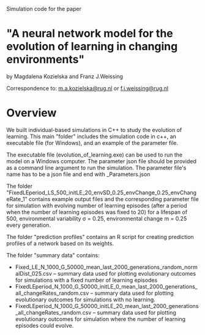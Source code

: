 Simulation code for the paper 
# "A neural network model for the evolution of learning in changing environments"
by Magdalena Kozielska and Franz J.Weissing

Correspondence to: m.a.kozielska@rug.nl or f.j.weissing@rug.nl 


# Overview

We built individual-based simulations in C++ to study the evolution of learning. 
This main "folder" includes the simulation code in c++, an executable file (for Windows), and an example of the parameter file.

The executable file (evolution_of_learning.exe) can be used to run the model on a Windows computer. The parameter json file should be provided as a command line argument to run the simulation.
The parameter file's name has to be a json file and end with _Parameters.json

The folder "FixedLEperiod_LS_500_initLE_20_envSD_0.25_envChange_0.25_envChangeRate_1" contains example output files and the corresponding parameter file for simulation with evolving number of learning episodes (after a period when the number of learning episodes was fixed to 20) for a lifespan of 500, environmental variability σ = 0.25, environmental change m = 0.25 every generation.

The folder "prediction profiles" contains an R script for creating prediction profiles of a network based on its weights.

The folder "summary data" contains:
- Fixed_LE_N_1000_G_50000_mean_last_2000_generations_random_normalDist_025.csv – summary data used for plotting evolutionary outcomes for simulations with a fixed number of learning episodes 
- FixedLEperiod_N_1000_G_50000_initLE_0_mean_last_2000_generations_all_changeRates_random.csv – summary data used for plotting evolutionary outcomes for simulations with no learning.
- FixedLEperiod_N_1000_G_50000_initLE_20_mean_last_2000_generations_all_changeRates_random.csv – summary data used for plotting evolutionary outcomes for simulation where the number of learning episodes could evolve.






